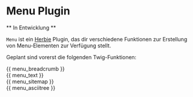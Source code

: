 Menu Plugin
===============

** In Entwicklung **

`Menu` ist ein [Herbie](http://github.com/getherbie/herbie) Plugin, das dir verschiedene
Funktionen zur Erstellung von Menu-Elementen zur Verfügung stellt.

Geplant sind vorerst die folgenden Twig-Funktionen:

{{ menu_breadcrumb }}  
{{ menu_text }}  
{{ menu_sitemap }}  
{{ menu_asciitree }}  

